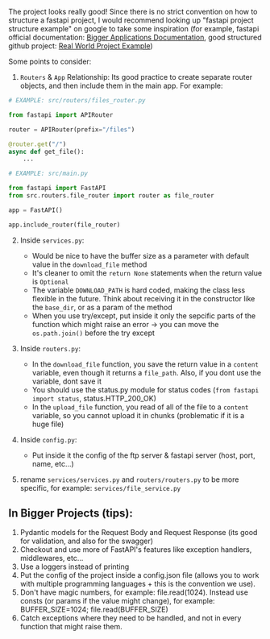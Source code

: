 The project looks really good! Since there is no strict convention on how to structure a fastapi project, I would recommend looking up "fastapi project structure example" on google to take some inspiration (for example, fastapi official documentation: [Bigger Applications Documentation](https://fastapi.tiangolo.com/tutorial/bigger-applications/#include-an-apirouter-in-another), good structured github project: [Real World Project Example](https://github.com/nsidnev/fastapi-realworld-example-app/tree/master/app/))

Some points to consider:

1. `Routers` & `App` Relationship: Its good practice to create separate router objects, and then include them in the main app.
For example:

```python
# EXAMPLE: src/routers/files_router.py

from fastapi import APIRouter

router = APIRouter(prefix="/files")

@router.get("/")
async def get_file():
    ...
```

```python
# EXAMPLE: src/main.py

from fastapi import FastAPI
from src.routers.file_router import router as file_router

app = FastAPI()

app.include_router(file_router)
```

2. Inside `services.py`:
    * Would be nice to have the buffer size as a parameter with default value in the `download_file` method
    * It's cleaner to omit the `return None` statements when the return value is `Optional`
    * The variable `DOWNLOAD_PATH` is hard coded, making the class less flexible in the future. Think about receiving it in the constructor like the `base_dir`, or as a param of the method
    * When you use try/except, put inside it only the sepcific parts of the function which might raise an error -> you can move the `os.path.join()` before the try except

3. Inside `routers.py`:
    * In the `download_file` function, you save the return value in a `content` variable, even though it returns a `file_path`. Also, if you dont use the variable, dont save it
    * You should use the status.py module for status codes (`from fastapi import status`, status.HTTP_200_OK)
    * In the `upload_file` function, you read of all of the file to a `content` variable, so you cannot upload it in chunks (problematic if it is a huge file)
  
5. Inside `config.py`:
   * Put inside it the config of the ftp server & fastapi server (host, port, name, etc...)
     
6. rename `services/services.py` and `routers/routers.py` to be more specific, for example: `services/file_service.py`

## In Bigger Projects (tips):
1. Pydantic models for the Request Body and Request Response (its good for validation, and also for the swagger)
2. Checkout and use more of FastAPI's features like exception handlers, middlewares, etc...
3. Use a loggers instead of printing
4. Put the config of the project inside a config.json file (allows you to work with multiple programming languages + this is the convention we use).
5. Don't have magic numbers, for example: file.read(1024). Instead use consts (or params if the value might change), for example: BUFFER_SIZE=1024; file.read(BUFFER_SIZE)
6. Catch exceptions where they need to be handled, and not in every function that might raise them.
